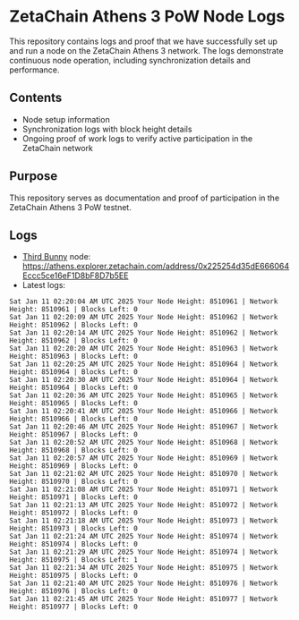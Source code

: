 # ZetaChain Athens 3 PoW Node Logs
This repository contains logs and proof that we have successfully set up and run a node on the ZetaChain Athens 3 network. The logs demonstrate continuous node operation, including synchronization details and performance.

## Contents
- Node setup information
- Synchronization logs with block height details
- Ongoing proof of work logs to verify active participation in the ZetaChain network

## Purpose
This repository serves as documentation and proof of participation in the ZetaChain Athens 3 PoW testnet.

## Logs

- [Third Bunny](https://thirdbunny.xyz/) node: https://athens.explorer.zetachain.com/address/0x225254d35dE666064Eccc5ce16eF1D8bF8D7b5EE
- Latest logs:
```
Sat Jan 11 02:20:04 AM UTC 2025 Your Node Height: 8510961 | Network Height: 8510961 | Blocks Left: 0
Sat Jan 11 02:20:09 AM UTC 2025 Your Node Height: 8510962 | Network Height: 8510962 | Blocks Left: 0
Sat Jan 11 02:20:14 AM UTC 2025 Your Node Height: 8510962 | Network Height: 8510962 | Blocks Left: 0
Sat Jan 11 02:20:20 AM UTC 2025 Your Node Height: 8510963 | Network Height: 8510963 | Blocks Left: 0
Sat Jan 11 02:20:25 AM UTC 2025 Your Node Height: 8510964 | Network Height: 8510964 | Blocks Left: 0
Sat Jan 11 02:20:30 AM UTC 2025 Your Node Height: 8510964 | Network Height: 8510964 | Blocks Left: 0
Sat Jan 11 02:20:36 AM UTC 2025 Your Node Height: 8510965 | Network Height: 8510965 | Blocks Left: 0
Sat Jan 11 02:20:41 AM UTC 2025 Your Node Height: 8510966 | Network Height: 8510966 | Blocks Left: 0
Sat Jan 11 02:20:46 AM UTC 2025 Your Node Height: 8510967 | Network Height: 8510967 | Blocks Left: 0
Sat Jan 11 02:20:52 AM UTC 2025 Your Node Height: 8510968 | Network Height: 8510968 | Blocks Left: 0
Sat Jan 11 02:20:57 AM UTC 2025 Your Node Height: 8510969 | Network Height: 8510969 | Blocks Left: 0
Sat Jan 11 02:21:02 AM UTC 2025 Your Node Height: 8510970 | Network Height: 8510970 | Blocks Left: 0
Sat Jan 11 02:21:08 AM UTC 2025 Your Node Height: 8510971 | Network Height: 8510971 | Blocks Left: 0
Sat Jan 11 02:21:13 AM UTC 2025 Your Node Height: 8510972 | Network Height: 8510972 | Blocks Left: 0
Sat Jan 11 02:21:18 AM UTC 2025 Your Node Height: 8510973 | Network Height: 8510973 | Blocks Left: 0
Sat Jan 11 02:21:24 AM UTC 2025 Your Node Height: 8510974 | Network Height: 8510974 | Blocks Left: 0
Sat Jan 11 02:21:29 AM UTC 2025 Your Node Height: 8510974 | Network Height: 8510975 | Blocks Left: 1
Sat Jan 11 02:21:34 AM UTC 2025 Your Node Height: 8510975 | Network Height: 8510975 | Blocks Left: 0
Sat Jan 11 02:21:40 AM UTC 2025 Your Node Height: 8510976 | Network Height: 8510976 | Blocks Left: 0
Sat Jan 11 02:21:45 AM UTC 2025 Your Node Height: 8510977 | Network Height: 8510977 | Blocks Left: 0
```
